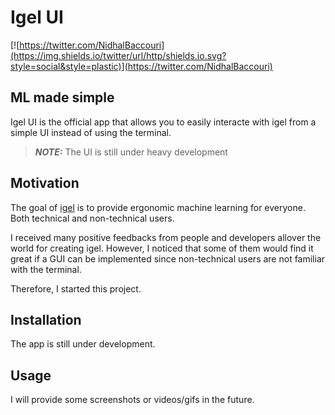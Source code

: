 # Igel UI

[![https://twitter.com/NidhalBaccouri](https://img.shields.io/twitter/url/http/shields.io.svg?style=social&style=plastic)](https://twitter.com/NidhalBaccouri)

## ML made simple

Igel UI is the official app that allows you to easily interacte with igel from a simple UI instead of using the terminal.

> **_NOTE:_**  The UI is still under heavy development


## Motivation

The goal of [igel](https://github.com/nidhaloff/igel) is to provide ergonomic machine learning for everyone. Both technical and non-technical users. 

I received many positive feedbacks from people and developers allover the world for creating igel. However, I noticed that some of them would find it great if a GUI can be implemented since non-technical users are not familiar with the terminal.

Therefore, I started this project. 


## Installation

The app is still under development. 

## Usage

I will provide some screenshots or videos/gifs in the future.